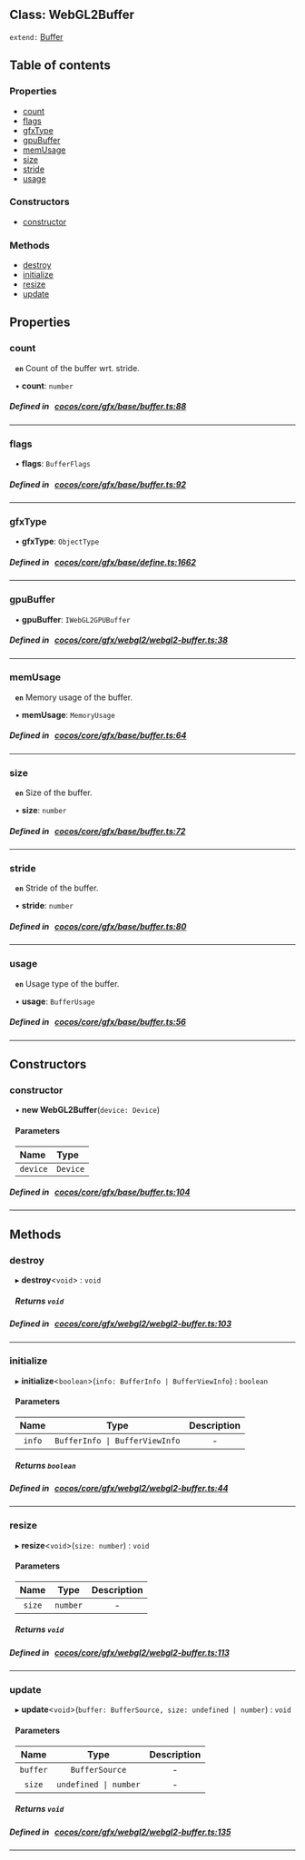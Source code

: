 
## Class: WebGL2Buffer


`extend:`
[Buffer](docs/en/gfx/Class/Buffer.md)









<div class="table-of-content">
<h2>Table of contents</h2>


### Properties

- [ count](#count)
- [ flags](#flags)
- [ gfxType](#gfxType)
- [ gpuBuffer](#gpuBuffer)
- [ memUsage](#memUsage)
- [ size](#size)
- [ stride](#stride)
- [ usage](#usage)

### Constructors

- [ constructor](#constructor)

### Methods

- [ destroy](#destroy)
- [ initialize](#initialize)
- [ resize](#resize)
- [ update](#update)
</div>

## Properties


### count
<div style="margin-left: 10px;">



**`en`** Count of the buffer wrt. stride.




•  **count**:
 ``number`` 
</div>

##### Defined in &nbsp;   [cocos/core/gfx/base/buffer.ts:88](https://github.com/cocos-creator/engine/blob/c7bf6b8a9/cocos/core/gfx/base/buffer.ts#L88)&nbsp;


___


### flags
<div style="margin-left: 10px;">




•  **flags**:
 ``BufferFlags`` 
</div>

##### Defined in &nbsp;   [cocos/core/gfx/base/buffer.ts:92](https://github.com/cocos-creator/engine/blob/c7bf6b8a9/cocos/core/gfx/base/buffer.ts#L92)&nbsp;


___


### gfxType
<div style="margin-left: 10px;">




•  **gfxType**:
 ``ObjectType`` 
</div>

##### Defined in &nbsp;   [cocos/core/gfx/base/define.ts:1662](https://github.com/cocos-creator/engine/blob/c7bf6b8a9/cocos/core/gfx/base/define.ts#L1662)&nbsp;


___


### gpuBuffer
<div style="margin-left: 10px;">




•  **gpuBuffer**:
 ``IWebGL2GPUBuffer`` 
</div>

##### Defined in &nbsp;   [cocos/core/gfx/webgl2/webgl2-buffer.ts:38](https://github.com/cocos-creator/engine/blob/c7bf6b8a9/cocos/core/gfx/webgl2/webgl2-buffer.ts#L38)&nbsp;


___


### memUsage
<div style="margin-left: 10px;">



**`en`** Memory usage of the buffer.




•  **memUsage**:
 ``MemoryUsage`` 
</div>

##### Defined in &nbsp;   [cocos/core/gfx/base/buffer.ts:64](https://github.com/cocos-creator/engine/blob/c7bf6b8a9/cocos/core/gfx/base/buffer.ts#L64)&nbsp;


___


### size
<div style="margin-left: 10px;">



**`en`** Size of the buffer.




•  **size**:
 ``number`` 
</div>

##### Defined in &nbsp;   [cocos/core/gfx/base/buffer.ts:72](https://github.com/cocos-creator/engine/blob/c7bf6b8a9/cocos/core/gfx/base/buffer.ts#L72)&nbsp;


___


### stride
<div style="margin-left: 10px;">



**`en`** Stride of the buffer.




•  **stride**:
 ``number`` 
</div>

##### Defined in &nbsp;   [cocos/core/gfx/base/buffer.ts:80](https://github.com/cocos-creator/engine/blob/c7bf6b8a9/cocos/core/gfx/base/buffer.ts#L80)&nbsp;


___


### usage
<div style="margin-left: 10px;">



**`en`** Usage type of the buffer.




•  **usage**:
 ``BufferUsage`` 
</div>

##### Defined in &nbsp;   [cocos/core/gfx/base/buffer.ts:56](https://github.com/cocos-creator/engine/blob/c7bf6b8a9/cocos/core/gfx/base/buffer.ts#L56)&nbsp;


___

<!---->
## Constructors


### constructor
<div style="margin-left: 10px;">

• **new WebGL2Buffer**(`device: Device`)

#### Parameters

| Name | Type |
| :------ | :------ |
| `device` | `Device` |
</div>

##### Defined in &nbsp;   [cocos/core/gfx/base/buffer.ts:104](https://github.com/cocos-creator/engine/blob/c7bf6b8a9/cocos/core/gfx/base/buffer.ts#L104)&nbsp;


---

<!---->
## Methods

### destroy

<div style="margin-left: 10px;">

▸   **destroy**<`void`\> : `void`




##### Returns `void`
</div>

##### Defined in &nbsp;   [cocos/core/gfx/webgl2/webgl2-buffer.ts:103](https://github.com/cocos-creator/engine/blob/c7bf6b8a9/cocos/core/gfx/webgl2/webgl2-buffer.ts#L103)&nbsp;
___
### initialize

<div style="margin-left: 10px;">

▸   **initialize**<`boolean`\>(`info: BufferInfo | BufferViewInfo`) : `boolean`



#### Parameters

| Name | Type | Description |
| :------: | :------: | :------: |
| `info` | `BufferInfo \| BufferViewInfo` | - |


##### Returns `boolean`
</div>

##### Defined in &nbsp;   [cocos/core/gfx/webgl2/webgl2-buffer.ts:44](https://github.com/cocos-creator/engine/blob/c7bf6b8a9/cocos/core/gfx/webgl2/webgl2-buffer.ts#L44)&nbsp;
___
### resize

<div style="margin-left: 10px;">

▸   **resize**<`void`\>(`size: number`) : `void`



#### Parameters

| Name | Type | Description |
| :------: | :------: | :------: |
| `size` | `number` | - |


##### Returns `void`
</div>

##### Defined in &nbsp;   [cocos/core/gfx/webgl2/webgl2-buffer.ts:113](https://github.com/cocos-creator/engine/blob/c7bf6b8a9/cocos/core/gfx/webgl2/webgl2-buffer.ts#L113)&nbsp;
___
### update

<div style="margin-left: 10px;">

▸   **update**<`void`\>(`buffer: BufferSource, size: undefined | number`) : `void`



#### Parameters

| Name | Type | Description |
| :------: | :------: | :------: |
| `buffer` | `BufferSource` | - |
| `size` | `undefined \| number` | - |


##### Returns `void`
</div>

##### Defined in &nbsp;   [cocos/core/gfx/webgl2/webgl2-buffer.ts:135](https://github.com/cocos-creator/engine/blob/c7bf6b8a9/cocos/core/gfx/webgl2/webgl2-buffer.ts#L135)&nbsp;
___
<!---->



